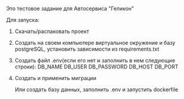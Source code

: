 Это тестовое задание для Автосервиса "Геликон"

  Для запуска:
  
  1) Скачать/распаковать проект
  2) Создать на своем компьютере виртуальное окружение и базу postgreSQL, установить зависимости из requirements.txt
  3) Создать файл .env(если его нет и заполнить в нем следующие строки):
      DB_NAME
      DB_USER
      DB_PASSWORD
      DB_HOST
      DB_PORT
  4) Cоздать и применить миграции

      Или создать базу данных, заполнить .env и запустить dockerfile

